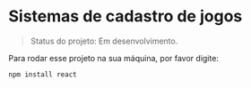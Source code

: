 # Sistemas de cadastro de jogos #

> Status do projeto: Em desenvolvimento.

Para rodar esse projeto na sua máquina, por favor digite:

```
npm install react
```
